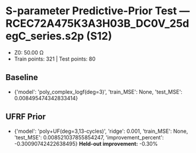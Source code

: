 # S-parameter Predictive-Prior Test — RCEC72A475K3A3H03B_DC0V_25degC_series.s2p (S12)
- Z0: 50.00 Ω
- Train points: 321  |  Test points: 80

## Baseline
- {'model': 'poly_complex_logf(deg=3)', 'train_MSE': None, 'test_MSE': 0.008495474342833414}

## UFRF Prior
- {'model': 'poly+UF(deg=3,13-cycles)', 'ridge': 0.001, 'train_MSE': None, 'test_MSE': 0.008521037855854247, 'improvement_percent': -0.30090742422638495}
**Held-out improvement:** -0.30%
